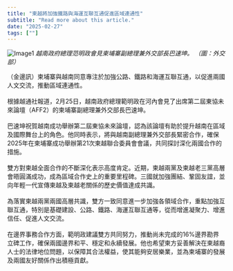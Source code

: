 ```yaml
---
title: "柬越將加強鐵路與海運互聯互通促進區域連通性"
subtitle: "Read more about this article."
date: "2025-02-27"
tags: [""]
---
```


![Image1](/thumbnails/cambodia-vietnam-transport.jpg "Meeting")
*越南政府總理范明政會見柬埔寨副總理兼外交部長巴速坤。 （圖：外交部）*

（金邊訊）柬埔寨與越南同意專注於加強公路、鐵路和海運互聯互通，以促進兩國人文交流，推動區域連通性。<br/><br/>
根據越通社報道，2月25日，越南政府總理範明政在河內會見了出席第二屆東協未來論壇（AFF2）的柬埔寨副總理兼外交部長巴速坤。<br/><br/>
巴速坤祝賀越南成功舉辦第二屆東協未來論壇，認為該論壇有助於提升越南在區域及國際舞台上的角色。他同時表示，將與越南副總理兼外交部長緊密合作，確保2025年在柬埔寨成功舉辦第21次柬越聯合委員會會議，共同探討深化兩國合作的措施。<br/><br/>
雙方對柬越全面合作的不斷深化表示高度肯定。近期，柬越兩黨及柬越老三黨高層會晤圓滿成功，成為區域合作史上的重要里程碑。三國就加強團結、鞏固友誼，並向年輕一代宣傳柬越及柬越老關係的歷史價值達成共識。<br/><br/>
為落實柬越兩黨兩國高層共識，雙方一致同意進一步加強各領域合作，重點加強互聯互通，特別是基礎建設、公路、鐵路、海運互聯互通等，從而增進凝聚力、增進信任、促進人文交流。<br/><br/>
在邊界事務合作方面，範明政建議雙方共同努力，推動尚未完成的16%邊界勘界立碑工作，確保兩國邊界和平、穩定和永續發展。他也希望柬方妥善解決在柬越裔人士的法律地位問題，以保障其合法權益，使其能夠安居樂業，並為柬埔寨的發展及兩國友好關係作出積極貢獻。